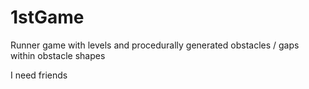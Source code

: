# 1stGame
Runner game with levels and procedurally generated obstacles / gaps within obstacle shapes


I need friends

